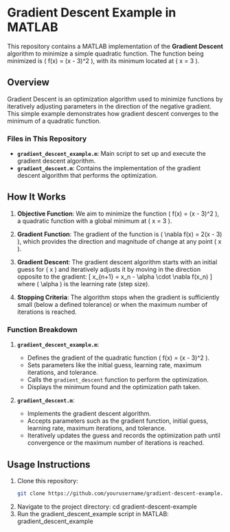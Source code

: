 # Gradient Descent Example in MATLAB

This repository contains a MATLAB implementation of the **Gradient Descent** algorithm to minimize a simple quadratic function. The function being minimized is \( f(x) = (x - 3)^2 \), with its minimum located at \( x = 3 \).

## Overview

Gradient Descent is an optimization algorithm used to minimize functions by iteratively adjusting parameters in the direction of the negative gradient. This simple example demonstrates how gradient descent converges to the minimum of a quadratic function.

### Files in This Repository

- **`gradient_descent_example.m`**: Main script to set up and execute the gradient descent algorithm.
- **`gradient_descent.m`**: Contains the implementation of the gradient descent algorithm that performs the optimization.

## How It Works

1. **Objective Function**: We aim to minimize the function \( f(x) = (x - 3)^2 \), a quadratic function with a global minimum at \( x = 3 \).

2. **Gradient Function**: The gradient of the function is \( \nabla f(x) = 2(x - 3) \), which provides the direction and magnitude of change at any point \( x \).

3. **Gradient Descent**: The gradient descent algorithm starts with an initial guess for \( x \) and iteratively adjusts it by moving in the direction opposite to the gradient:
   \[
   x_{n+1} = x_n - \alpha \cdot \nabla f(x_n)
   \]
   where \( \alpha \) is the learning rate (step size).

4. **Stopping Criteria**: The algorithm stops when the gradient is sufficiently small (below a defined tolerance) or when the maximum number of iterations is reached.

### Function Breakdown

1. **`gradient_descent_example.m`**:
   - Defines the gradient of the quadratic function \( f(x) = (x - 3)^2 \).
   - Sets parameters like the initial guess, learning rate, maximum iterations, and tolerance.
   - Calls the `gradient_descent` function to perform the optimization.
   - Displays the minimum found and the optimization path taken.

2. **`gradient_descent.m`**:
   - Implements the gradient descent algorithm.
   - Accepts parameters such as the gradient function, initial guess, learning rate, maximum iterations, and tolerance.
   - Iteratively updates the guess and records the optimization path until convergence or the maximum number of iterations is reached.

## Usage Instructions

1. Clone this repository:
   ```bash
   git clone https://github.com/yourusername/gradient-descent-example.git
2. Navigate to the project directory:
   cd gradient-descent-example
3. Run the gradient_descent_example script in MATLAB:
   gradient_descent_example

